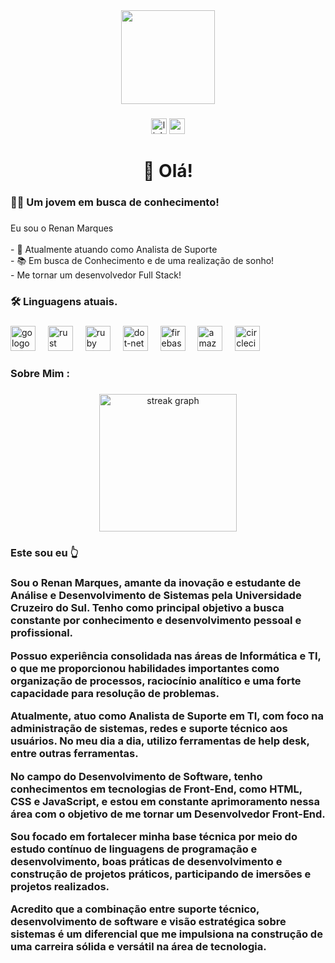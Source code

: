 <div align="center">
  <img height="150" src="https://cdn-icons-png.flaticon.com/512/1906/1906589.png"  />
</div>

###

<div align="center">
  <img src="https://cdn-icons-png.flaticon.com/512/2496/2496097.png" height="25" alt="linkedin logo"  />
  <img src="https://t3.ftcdn.net/jpg/05/07/46/84/360_F_507468479_HfrpT7CIoYTBZSGRQi7RcWgo98wo3vb7.jpg" height="25" alt="youtube logo"  />
</div>

###

<h1 align="center">👋 Olá! </h1>

###

<h3 align="left">👩‍💻  Um jovem em busca de conhecimento!</h3>

###

<p align="left">Eu sou o Renan Marques<br><br>- 🔭 Atualmente atuando como Analista de Suporte <br>- 📚 Em busca de Conhecimento e de uma realização de sonho! <br>- Me tornar um desenvolvedor Full Stack!</p>

###

<h3 align="left">🛠 Linguagens atuais.</h3>

###

<div align="left">
  <img src="https://img.favpng.com/14/9/25/javascript-logo-png-favpng-pz50Na6k8pMjVYViv9nF9bVtm.jpg" height="40" alt="go logo"  />
  <img width="12" />
  <img src="https://upload.wikimedia.org/wikipedia/commons/thumb/6/61/HTML5_logo_and_wordmark.svg/1200px-HTML5_logo_and_wordmark.svg.png" height="40" alt="rust logo"  />
  <img width="12" />
  <img src="https://upload.wikimedia.org/wikipedia/commons/thumb/a/ab/Official_CSS_Logo.svg/2048px-Official_CSS_Logo.svg.png" height="40" alt="ruby logo"  />
  <img width="12" />
  <img src="https://upload.wikimedia.org/wikipedia/commons/thumb/9/9a/Visual_Studio_Code_1.35_icon.svg/2048px-Visual_Studio_Code_1.35_icon.svg.png" height="40" alt="dot-net logo"  />
  <img width="12" />
  <img src="https://images.icon-icons.com/3685/PNG/512/github_logo_icon_229278.png" height="40" alt="firebase logo"  />
  <img width="12" />
  <img src="https://upload.wikimedia.org/wikipedia/commons/thumb/d/d5/Tailwind_CSS_Logo.svg/2560px-Tailwind_CSS_Logo.svg.png" height="40" alt="amazonwebservices logo"  />
  <img width="12" />
  <img src="https://upload.wikimedia.org/wikipedia/commons/thumb/a/a7/React-icon.svg/862px-React-icon.svg.png" height="40" alt="circleci logo"  />
  <img width="12" />
</div>

###

<h3 align="left"> Sobre Mim :</h3>

###

<div align="center">
  <img src="https://postimg.cc/qzb85NSx" height="220" alt="streak graph"  />
</div>

<div align="center">
  <h3 align="left"> Este sou eu 👆 </h3>
</div>

<div align="center">
  <h3 align="left"> Sou o Renan Marques, amante da inovação e estudante de Análise e Desenvolvimento de Sistemas pela Universidade Cruzeiro do Sul. Tenho como principal objetivo a busca constante por conhecimento e desenvolvimento pessoal e profissional.

Possuo experiência consolidada nas áreas de Informática e TI, o que me proporcionou habilidades importantes como organização de processos, raciocínio analítico e uma forte capacidade para resolução de problemas.

Atualmente, atuo como Analista de Suporte em TI, com foco na administração de sistemas, redes e suporte técnico aos usuários. No meu dia a dia, utilizo ferramentas de help desk, entre outras ferramentas.

No campo do Desenvolvimento de Software, tenho conhecimentos em tecnologias de Front-End, como HTML, CSS e JavaScript, e estou em constante aprimoramento nessa área com o objetivo de me tornar um Desenvolvedor Front-End.

Sou focado em fortalecer minha base técnica por meio do estudo contínuo de linguagens de programação e desenvolvimento, boas práticas de desenvolvimento e construção de projetos práticos, participando de imersões e projetos realizados.

Acredito que a combinação entre suporte técnico, desenvolvimento de software e visão estratégica sobre sistemas é um diferencial que me impulsiona na construção de uma carreira sólida e versátil na área de tecnologia. </h3>
</div>

###

